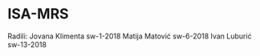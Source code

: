 # ISA-MRS

Radili: 
  Jovana Klimenta sw-1-2018
  Matija Matović sw-6-2018
  Ivan Luburić sw-13-2018
